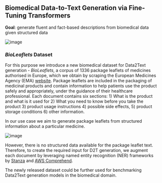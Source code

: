 ## Biomedical Data-to-Text Generation via Fine-Tuning Transformers

**Goal**: generate fluent and fact-based descriptions from biomedical data given structured data

![image](https://user-images.githubusercontent.com/14000852/120023051-8dacd280-bfed-11eb-81ae-eeae88c8f79a.png)

### *BioLeaflets* Dataset

For this purpose we introduce a new biomedical dataset for Data2Text generation - *BioLeaflets*, a corpus of 1336 package leaflets of medicines authorised in Europe, which we obtain by scraping the European Medicines Agency (EMA) [website](https://www.ema.europa.eu/en/glossary/package-leaflet). 
Package leaflets are included in the packaging of medicinal products and contain information to help patients use the product safely and appropriately, under the guidance of their healthcare professional. 
Each document contains six sections: 1) What is the product and what is it used for 2) What you need to know before you take the product 3) product usage instructions 4) possible side effects, 5) product storage conditions 6) other information. 

In our use case we aim to generate package leaflets from structured information about a particular medicine.

![image](https://user-images.githubusercontent.com/14000852/120022403-a7014f00-bfec-11eb-81c9-31325fdc3620.png)


However, there is no structured data available for the package leaflet text. 
Therefore, to create the required input for D2T generation, we augment each document by leveraging named entity recognition (NER) frameworks by [Stanza](https://github.com/stanfordnlp/stanza) and [AWS Comprehend](https://aws.amazon.com/comprehend/).


The newly released dataset could be further used for benchmarking Data2Text generation models in the biomedical domain. 


